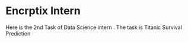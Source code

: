 # Encrptix Intern 

Here is the 2nd Task of Data Science intern . The task is Titanic Survival Prediction
